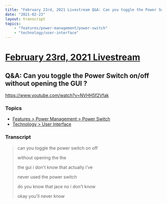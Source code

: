 ```yaml
---
title: "February 23rd, 2021 Livestream Q&A: Can you toggle the Power Switch on/off without opening the GUI ?"
date: "2021-02-23"
layout: transcript
topics:
    - "features/power-management/power-switch"
    - "technology/user-interface"
---
```

# [February 23rd, 2021 Livestream](../2021-02-23.md)
## Q&A: Can you toggle the Power Switch on/off without opening the GUI ?
https://www.youtube.com/watch?v=NVHH5f2Vfak

### Topics
* [Features > Power Management > Power Switch](../topics/features/power-management/power-switch.md)
* [Technology > User Interface](../topics/technology/user-interface.md)

### Transcript

> can you toggle the power switch on off
>
> without opening the the
>
> the gui i don't know that actually i've
>
> never used the power switch
>
> do you know that jace no i don't know
>
> okay you'll never know
